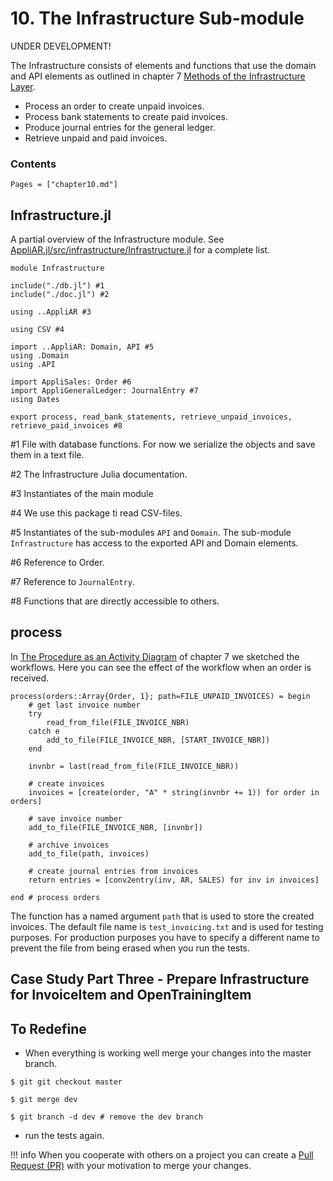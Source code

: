 # 10. The Infrastructure Sub-module

UNDER DEVELOPMENT!

The Infrastructure consists of elements and functions that use the domain and API elements as outlined in chapter 7 [Methods of the Infrastructure Layer](../chapter7/index.html#Methods-of-the-Infrastructure-Layer-1).

- Process an order to create unpaid invoices.
- Process bank statements to create paid invoices.
- Produce journal entries for the general ledger.
- Retrieve unpaid and paid invoices.

### Contents

```@contents
Pages = ["chapter10.md"]
```

## Infrastructure.jl

A partial overview of the Infrastructure module. See [AppliAR.jl/src/infrastructure/Infrastructure.jl](https://github.com/rbontekoe/AppliAR.jl/blob/master/src/infrastructure/Infrastructure.jl) for a complete list.

```
module Infrastructure

include("./db.jl") #1
include("./doc.jl") #2

using ..AppliAR #3

using CSV #4

import ..AppliAR: Domain, API #5
using .Domain
using .API

import AppliSales: Order #6
import AppliGeneralLedger: JournalEntry #7
using Dates

export process, read_bank_statements, retrieve_unpaid_invoices, retrieve_paid_invoices #8
```
\#1 File with database functions. For now we serialize the objects and save them in a text file.

\#2 The Infrastructure Julia documentation.

\#3 Instantiates of the main module

\#4 We use this package ti read CSV-files.

\#5 Instantiates of the sub-modules `API` and `Domain`. The sub-module `Infrastructure` has access to the exported API and Domain elements.

\#6 Reference to Order.

\#7 Reference to `JournalEntry`.

\#8 Functions that are directly accessible to others.


## process

In [The Procedure as an Activity Diagram](../chapter7/index.html#The-Procedure-as-an-Activity-Diagram-1) of chapter 7 we sketched the workflows. Here you can see the effect of the workflow when an order is received.

```
process(orders::Array{Order, 1}; path=FILE_UNPAID_INVOICES) = begin
    # get last invoice number
    try
        read_from_file(FILE_INVOICE_NBR)
    catch e
        add_to_file(FILE_INVOICE_NBR, [START_INVOICE_NBR])
    end

    invnbr = last(read_from_file(FILE_INVOICE_NBR))

    # create invoices
    invoices = [create(order, "A" * string(invnbr += 1)) for order in orders]

    # save invoice number
    add_to_file(FILE_INVOICE_NBR, [invnbr])

    # archive invoices
    add_to_file(path, invoices)

    # create journal entries from invoices
    return entries = [conv2entry(inv, AR, SALES) for inv in invoices]

end # process orders
```

The function has a named argument `path` that is used to store the created invoices. The default file name is `test_invoicing.txt` and is used for testing purposes. For production purposes you have to specify a different name to prevent the file from being erased when you run the tests.

## Case Study Part Three - Prepare Infrastructure for InvoiceItem and OpenTrainingItem




## To Redefine

- When everything is working well merge your changes into the master branch.

```
$ git git checkout master

$ git merge dev

$ git branch -d dev # remove the dev branch
```

- run the tests again.

!!! info
    When you cooperate with others on a project you can create a [Pull Request (PR)](https://hackernoon.com/how-to-git-pr-from-the-command-line-a5b204a57ab1) with your motivation to merge your changes.
